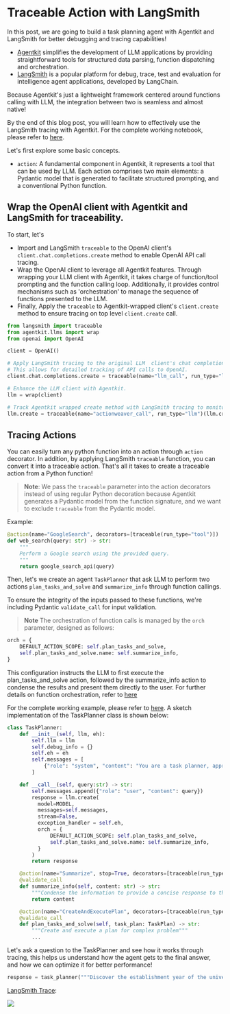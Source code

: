 # Traceable Action with LangSmith

In this post, we are going to build a task planning agent with Agentkit and LangSmith for better debugging and tracing capabilities!


- [Agentkit](https://github.com/TengHu/Agentkit) simplifies the development of LLM applications by providing straightforward tools for structured data parsing, function dispatching and orchestration.
- [LangSmith](https://www.langchain.com/langsmith) is a popular platform for debug, trace, test and evaluation for intelligence agent applications, developed by LangChain.

Because Agentkit's just a lightweight framework centered around functions calling with LLM, the integration between two is seamless and almost native! 


By the end of this blog post, you will learn how to effectively use the LangSmith tracing with Agentkit. For the complete working notebook, please refer to [here](https://agentkit.readthedocs.io/en/latest/notebooks/cookbooks/langsmith.html).


Let's first explore some basic concepts.

- `action`: A fundamental component in Agentkit, it represents a tool that can be used by LLM. Each action comprises two main elements: a Pydantic model that is generated to facilitate structured prompting, and a conventional Python function.


## Wrap the OpenAI client with Agentkit and LangSmith for traceability.
To start, let's

- Import and LangSmith `traceable` to the OpenAI client's `client.chat.completions.create` method to enable OpenAI API call tracing.
- Wrap the OpenAI client to leverage all Agentkit features. Through wrapping your LLM client with Agentkit, it takes charge of function/tool prompting and the function calling loop. Additionally, it provides control mechanisms such as 'orchestration' to manage the sequence of functions presented to the LLM.
- Finally, Apply the `traceable` to Agentkit-wrapped client's `client.create` method to ensure tracing on top level `client.create` call.

```python
from langsmith import traceable
from agentkit.llms import wrap
from openai import OpenAI

client = OpenAI()

# Apply LangSmith tracing to the original LLM  client's chat completion method.
# This allows for detailed tracking of API calls to OpenAI.
client.chat.completions.create = traceable(name="llm_call", run_type="llm")(client.chat.completions.create)

# Enhance the LLM client with Agentkit.
llm = wrap(client)

# Track Agentkit wrapped create method with LangSmith tracing to monitor Agentkit calls.
llm.create = traceable(name="actionweaver_call", run_type="llm")(llm.create)
```

## Tracing Actions
 You can easily turn any python function into an action through `action` decorator. In addition, by applying LangSmith `traceable` function, you can convert it into a traceable action. That's all it takes to create a traceable action from a Python function!
 
> **Note**:
We pass the `traceable` parameter into the action decorators instead of using regular Python decoration because Agentkit generates a Pydantic model from the function signature, and we want to exclude `traceable` from the Pydantic model.


Example:
```python
@action(name="GoogleSearch", decorators=[traceable(run_type="tool")])
def web_search(query: str) -> str:
    """
    Perform a Google search using the provided query. 
    """
    return google_search_api(query)
```

Then, let's we create an agent `TaskPlanner` that ask LLM to perform two actions `plan_tasks_and_solve` and `summarize_info` through function callings.

To ensure the integrity of the inputs passed to these functions, we're including Pydantic `validate_call` for input validation. 

> **Note**
The orchestration of function calls is managed by the `orch` parameter, designed as follows:
```python
orch = {
    DEFAULT_ACTION_SCOPE: self.plan_tasks_and_solve,
    self.plan_tasks_and_solve.name: self.summarize_info,
}
```

This configuration instructs the LLM to first execute the plan_tasks_and_solve action, followed by the summarize_info action to condense the results and present them directly to the user. For further details on function orchestration, refer to [here](https://github.com/TengHu/Agentkit?tab=readme-ov-file#orchestration-of-actions-experimental)


For the complete working example, please refer to [here](https://agentkit.readthedocs.io/en/latest/notebooks/cookbooks/langsmith.html).
A sketch implementation of the TaskPlanner class is shown below:
```python 
class TaskPlanner:
    def __init__(self, llm, eh):
        self.llm = llm
        self.debug_info = {}
        self.eh = eh
        self.messages = [
            {"role": "system", "content": "You are a task planner, approach the question by breaking it into smaller tasks and addressing each step systematically"},
        ]

    def __call__(self, query:str) -> str:
        self.messages.append({"role": "user", "content": query})
        response = llm.create(
          model=MODEL,
          messages=self.messages,
          stream=False, 
          exception_handler = self.eh,
          orch = {
              DEFAULT_ACTION_SCOPE: self.plan_tasks_and_solve,
              self.plan_tasks_and_solve.name: self.summarize_info,
          }
        )
        return response

    @action(name="Summarize", stop=True, decorators=[traceable(run_type="tool")])
    @validate_call
    def summarize_info(self, content: str) -> str:
        """Condense the information to provide a concise response to the question."""
        return content

    @action(name="CreateAndExecutePlan", decorators=[traceable(run_type="tool")])
    @validate_call
    def plan_tasks_and_solve(self, task_plan: TaskPlan) -> str:
        """Create and execute a plan for complex problem"""
        ...
```

Let's ask a question to the TaskPlanner and see how it works through tracing, this helps us understand how the agent gets to the final answer, and how we can optimize it for better performance!

```python
response = task_planner("""Discover the establishment year of the university attended by the individual credited with inventing the computer.""")
```

[LangSmith Trace](https://smith.langchain.com/public/3d3a6e18-79f6-44b1-9efc-ee8f9b1df587/r):

<img src="../notebooks/cookbooks/figures/langsmith.png">

